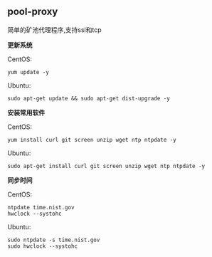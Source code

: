 ## pool-proxy
简单的矿池代理程序,支持ssl和tcp

**更新系统**

CentOS: 

    yum update -y
    
Ubuntu:

    sudo apt-get update && sudo apt-get dist-upgrade -y

**安装常用软件**

CentOS:

    yum install curl git screen unzip wget ntp ntpdate -y

Ubuntu:

    sudo apt-get install curl git screen unzip wget ntp ntpdate -y
   
**同步时间**

CentOS:

    ntpdate time.nist.gov
    hwclock --systohc

Ubuntu:

    sudo ntpdate -s time.nist.gov
    sudo hwclock --systohc
    
